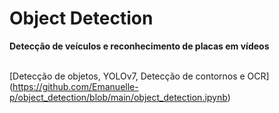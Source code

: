 # Object Detection

<b> Detecção de veículos e reconhecimento de placas em vídeos</b>

</br> [Detecção de objetos, YOLOv7, Detecção de contornos e OCR] (https://github.com/Emanuelle-p/object_detection/blob/main/object_detection.ipynb)
</html>
